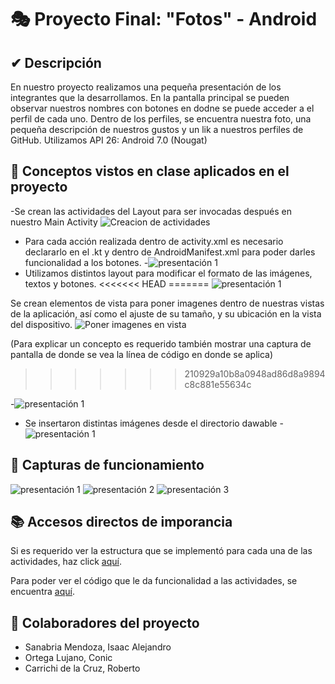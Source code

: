 # 🎭 Proyecto Final: "Fotos" - Android

## ✔ Descripción

En nuestro proyecto realizamos una pequeña presentación de los integrantes que la desarrollamos. En la pantalla principal se pueden observar nuestros nombres con botones en dodne se puede acceder a el perfil de cada uno.
Dentro de los perfiles, se encuentra nuestra foto, una pequeña descripción de nuestros gustos y un lik a nuestros perfiles de GitHub. 
Utilizamos API 26: Android 7.0 (Nougat)

## 📲 Conceptos vistos en clase aplicados en el proyecto
-Se crean las actividades del Layout para ser invocadas después en nuestro Main Activity
![Creacion de actividades](https://github.com/Sportman9x9/Android-Aspirantes/blob/master/Proyectos/fotos/imagenes/creacionactivities.jpg)

- Para cada acción realizada dentro de activity.xml es necesario declararlo en el .kt y dentro de AndroidManifest.xml para poder darles funcionalidad a los botones.
-![presentación 1](https://github.com/Sportman9x9/Android-Aspirantes/blob/master/Proyectos/fotos/imagenes/androidmanifest.jpg)
- Utilizamos distintos layout para modificar el formato de las imágenes, textos y botones.
<<<<<<< HEAD
=======
![presentación 1](https://github.com/Sportman9x9/Android-Aspirantes/blob/master/Proyectos/fotos/imagenes/layaout.jpg)

Se crean elementos de vista para poner imagenes dentro de nuestras vistas de la aplicación, así como el ajuste de su tamaño, y su ubicación en la vista del dispositivo. 
![Poner imagenes en vista](https://github.com/Sportman9x9/Android-Aspirantes/blob/master/Proyectos/fotos/imagenes/ponerimagenes.jpg)

(Para explicar un concepto es requerido también mostrar una captura de pantalla de donde se vea la línea de código en donde se aplica)
>>>>>>> 210929a10b8a0948ad86d8a9894c8c881e55634c

-![presentación 1](https://github.com/Sportman9x9/Android-Aspirantes/blob/master/Proyectos/fotos/imagenes/layout.jpg)

- Se insertaron distintas imágenes desde el directorio dawable
-![presentación 1](https://github.com/Sportman9x9/Android-Aspirantes/blob/master/Proyectos/fotos/imagenes/drawable.jpg)
## 📸 Capturas de funcionamiento

![presentación 1](https://github.com/Sportman9x9/Android-Aspirantes/blob/master/Proyectos/fotos/imagenes/presentacion01.jpg)
![presentación 2](https://github.com/Sportman9x9/Android-Aspirantes/blob/master/Proyectos/fotos/imagenes/presentacion02.jpg)
![presentación 3](https://github.com/Sportman9x9/Android-Aspirantes/blob/master/Proyectos/fotos/imagenes/presentacion03.jpg)

## 📚 Accesos directos de imporancia

Si es requerido ver la estructura que se implementó para cada una de las actividades, haz click [aquí](app/src/main/res/layout).

Para poder ver el código que le da funcionalidad a las actividades, se encuentra [aquí](app/src/main/java/com/proteco/fotos).

## 🤝 Colaboradores del proyecto

- Sanabria Mendoza, Isaac Alejandro
- Ortega Lujano, Conic
- Carrichi de la Cruz, Roberto
